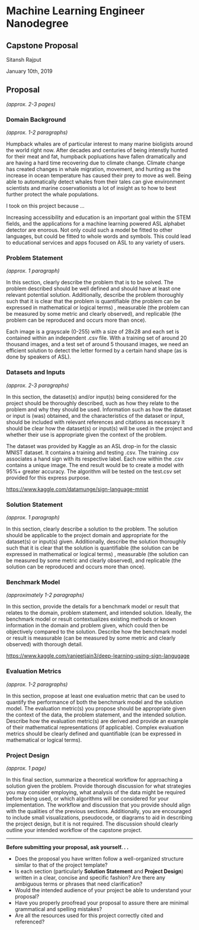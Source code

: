 # Machine Learning Engineer Nanodegree
## Capstone Proposal
Sitansh Rajput

January 10th, 2019

## Proposal
_(approx. 2-3 pages)_

### Domain Background
_(approx. 1-2 paragraphs)_

Humpback whales are of particular interest to many marine bioligists around the world right now. After decades and centuries of being intenstly hunted for their meat and fat, humpback popluations have fallen dramatically and are having a hard time recovering due to climate change. Climate change has created changes in whale migration, movement, and hunting as the increase in ocean temperature has caused their prey to move as well. Being able to automatically detect whales from their tales can give environment scientists and marine coservationists a lot of insight as to how to best further protect the whale populations.

I took on this project because ...

Increasing accessibility and education is an important goal within the STEM fields, and the applications for a machine learning powered ASL alphabet detector are enorous. Not only could such a model be fitted to other languages, but could be fitted to whole words and symbols. This could lead to educational services and apps focused on ASL to any variety of users.  

### Problem Statement
_(approx. 1 paragraph)_

In this section, clearly describe the problem that is to be solved. The problem described should be well defined and should have at least one relevant potential solution. Additionally, describe the problem thoroughly such that it is clear that the problem is quantifiable (the problem can be expressed in mathematical or logical terms) , measurable (the problem can be measured by some metric and clearly observed), and replicable (the problem can be reproduced and occurs more than once).

Each image is a grayscale (0-255) with a size of 28x28 and each set is contained within an independent .csv file. With a training set of around 20 thousand images, and a test set of around 5 thousand images, we need an efficient solution to detect the letter formed by a certain hand shape (as is done by speakers of ASL).
 
### Datasets and Inputs
_(approx. 2-3 paragraphs)_

In this section, the dataset(s) and/or input(s) being considered for the project should be thoroughly described, such as how they relate to the problem and why they should be used. Information such as how the dataset or input is (was) obtained, and the characteristics of the dataset or input, should be included with relevant references and citations as necessary It should be clear how the dataset(s) or input(s) will be used in the project and whether their use is appropriate given the context of the problem.

The dataset was provided by Kaggle as an ASL drop-in for the classic MNIST dataset. It contains a training and testing .csv. The training .csv associates a hand sign with its respective label. Each row within the .csv contains a unique image. The end result would be to create a model with 95%+ greater accuracy. The algorithm will be tested on the test.csv set provided for this express purpose. 

https://www.kaggle.com/datamunge/sign-language-mnist

### Solution Statement
_(approx. 1 paragraph)_

In this section, clearly describe a solution to the problem. The solution should be applicable to the project domain and appropriate for the dataset(s) or input(s) given. Additionally, describe the solution thoroughly such that it is clear that the solution is quantifiable (the solution can be expressed in mathematical or logical terms) , measurable (the solution can be measured by some metric and clearly observed), and replicable (the solution can be reproduced and occurs more than once).

### Benchmark Model
_(approximately 1-2 paragraphs)_

In this section, provide the details for a benchmark model or result that relates to the domain, problem statement, and intended solution. Ideally, the benchmark model or result contextualizes existing methods or known information in the domain and problem given, which could then be objectively compared to the solution. Describe how the benchmark model or result is measurable (can be measured by some metric and clearly observed) with thorough detail.

https://www.kaggle.com/ranjeetjain3/deep-learning-using-sign-langugage

### Evaluation Metrics
_(approx. 1-2 paragraphs)_

In this section, propose at least one evaluation metric that can be used to quantify the performance of both the benchmark model and the solution model. The evaluation metric(s) you propose should be appropriate given the context of the data, the problem statement, and the intended solution. Describe how the evaluation metric(s) are derived and provide an example of their mathematical representations (if applicable). Complex evaluation metrics should be clearly defined and quantifiable (can be expressed in mathematical or logical terms).

### Project Design
_(approx. 1 page)_

In this final section, summarize a theoretical workflow for approaching a solution given the problem. Provide thorough discussion for what strategies you may consider employing, what analysis of the data might be required before being used, or which algorithms will be considered for your implementation. The workflow and discussion that you provide should align with the qualities of the previous sections. Additionally, you are encouraged to include small visualizations, pseudocode, or diagrams to aid in describing the project design, but it is not required. The discussion should clearly outline your intended workflow of the capstone project.

-----------

**Before submitting your proposal, ask yourself. . .**

- Does the proposal you have written follow a well-organized structure similar to that of the project template?
- Is each section (particularly **Solution Statement** and **Project Design**) written in a clear, concise and specific fashion? Are there any ambiguous terms or phrases that need clarification?
- Would the intended audience of your project be able to understand your proposal?
- Have you properly proofread your proposal to assure there are minimal grammatical and spelling mistakes?
- Are all the resources used for this project correctly cited and referenced?
